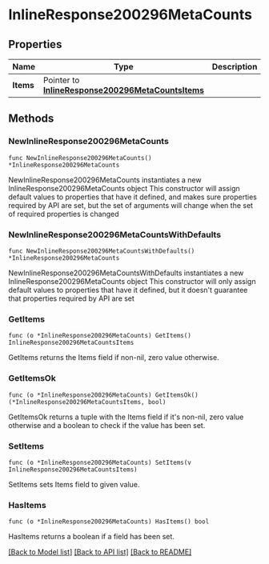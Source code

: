 # InlineResponse200296MetaCounts

## Properties

Name | Type | Description | Notes
------------ | ------------- | ------------- | -------------
**Items** | Pointer to [**InlineResponse200296MetaCountsItems**](InlineResponse200296MetaCountsItems.md) |  | [optional] 

## Methods

### NewInlineResponse200296MetaCounts

`func NewInlineResponse200296MetaCounts() *InlineResponse200296MetaCounts`

NewInlineResponse200296MetaCounts instantiates a new InlineResponse200296MetaCounts object
This constructor will assign default values to properties that have it defined,
and makes sure properties required by API are set, but the set of arguments
will change when the set of required properties is changed

### NewInlineResponse200296MetaCountsWithDefaults

`func NewInlineResponse200296MetaCountsWithDefaults() *InlineResponse200296MetaCounts`

NewInlineResponse200296MetaCountsWithDefaults instantiates a new InlineResponse200296MetaCounts object
This constructor will only assign default values to properties that have it defined,
but it doesn't guarantee that properties required by API are set

### GetItems

`func (o *InlineResponse200296MetaCounts) GetItems() InlineResponse200296MetaCountsItems`

GetItems returns the Items field if non-nil, zero value otherwise.

### GetItemsOk

`func (o *InlineResponse200296MetaCounts) GetItemsOk() (*InlineResponse200296MetaCountsItems, bool)`

GetItemsOk returns a tuple with the Items field if it's non-nil, zero value otherwise
and a boolean to check if the value has been set.

### SetItems

`func (o *InlineResponse200296MetaCounts) SetItems(v InlineResponse200296MetaCountsItems)`

SetItems sets Items field to given value.

### HasItems

`func (o *InlineResponse200296MetaCounts) HasItems() bool`

HasItems returns a boolean if a field has been set.


[[Back to Model list]](../README.md#documentation-for-models) [[Back to API list]](../README.md#documentation-for-api-endpoints) [[Back to README]](../README.md)


